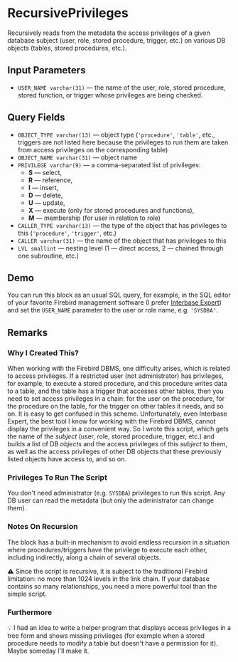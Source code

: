 RecursivePrivileges
===================

Recursively reads from the metadata the access privileges of a given database subject (user, role, stored procedure, trigger, etc.) on various DB objects (tables, stored procedures, etc.).

Input Parameters
----------------

* `USER_NAME varchar(31)` — the name of the user, role, stored procedure, stored function, or trigger whose privileges are being checked.

Query Fields
------------

* `OBJECT_TYPE varchar(13)` — object type (`'procedure'`, `'table'`, etc., triggers are not listed here because the privileges to run them are taken from access privileges on the corresponding table)
* `OBJECT_NAME varchar(31)` — object name
* `PRIVILEGE varchar(9)` — a comma-separated list of privileges:
  * **S** — select,
  * **R** — reference,
  * **I** — insert,
  * **D** — delete,
  * **U** — update,
  * **X** — execute (only for stored procedures and functions),
  * **M** — membership (for user in relation to role)
* `CALLER_TYPE varchar(13)` — the type of the object that has privileges to this (`'procedure'`, `'trigger'`, etc.)
* `CALLER varchar(31)` — the name of the object that has privileges to this
* `LVL smallint` — nesting level (1 — direct access, 2 — chained through one subroutine, etc.)

Demo
----

You can run this block as an usual SQL query, for example, in the SQL editor of your favorite Firebird management software (I prefer [Interbase Expert](https://www.ibexpert.net/ibe/)) and set the `USER_NAME` parameter to the user or role name, e.g. `'SYSDBA'`.

Remarks
-------

### Why I Created This?

When working with the Firebird DBMS, one difficulty arises, which is related to access privileges. If a restricted user (not administrator) has privileges, for example, to execute a stored procedure, and this procedure writes data to a table, and the table has a trigger that accesses other tables, then you need to set access privileges in a chain: for the user on the procedure, for the procedure on the table, for the trigger on other tables it needs, and so on. It is easy to get confused in this scheme. Unfortunately, even Interbase Expert, the best tool I know for working with the Firebird DBMS, cannot display the privileges in a convenient way. So I wrote this script, which gets the name of the *subject* (user, role, stored procedure, trigger, etc.) and builds a list of DB *objects* and the access privileges of this *subject* to them, as well as the access privileges of other DB objects that these previously listed objects have access to, and so on.

### Privileges To Run The Script

You don't need administrator (e.g. `SYSDBA`) privileges to run this script. Any DB user can read the metadata (but only the administrator can change them).

### Notes On Recursion

The block has a built-in mechanism to avoid endless recursion in a situation where procedures/triggers have the privilege to execute each other, including indirectly, along a chain of several objects.

:warning: Since the script is recursive, it is subject to the traditional Firebird limitation: no more than 1024 levels in the link chain. If your database contains so many relationships, you need a more powerful tool than the simple script.

### Furthermore

:bulb: I had an idea to write a helper program that displays access privileges in a tree form and shows missing privileges (for example when a stored procedure needs to modify a table but doesn't have a permission for it). Maybe someday I'll make it.
